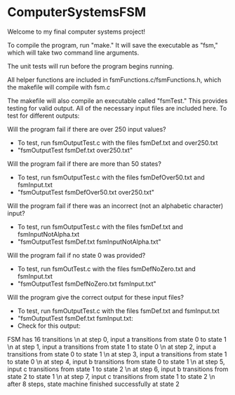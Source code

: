 # ComputerSystemsFSM


Welcome to my final computer systems project! 

To compile the program, run "make." It will save the executable as "fsm," which will take two command line arguments.

The unit  tests will run before the program begins running. 

All helper functions are included in fsmFunctions.c/fsmFunctions.h, which the makefile will compile with fsm.c

The makefile will also compile an executable called "fsmTest." This provides testing for valid output. 
All of the necessary input files are included here. To test for different outputs:

Will the program fail if there are over 250 input values?
- To test, run fsmOutputTest.c with the files fsmDef.txt and over250.txt
- "fsmOutputTest fsmDef.txt over250.txt"
 
Will the program fail if there are more than 50 states?
- To test, run fsmOutputTest.c with the files fsmDefOver50.txt and fsmInput.txt
- "fsmOutputTest fsmDefOver50.txt over250.txt"

Will the program fail if there was an incorrect (not an alphabetic character) input?
- To test, run fsmOutputTest.c with the files fsmDef.txt and fsmInputNotAlpha.txt
- "fsmOutputTest fsmDef.txt fsmInputNotAlpha.txt"

Will the program fail if no state 0 was provided?
- To test, run fsmOutTest.c with the files fsmDefNoZero.txt and fsmInput.txt
- "fsmOutputTest fsmDefNoZero.txt fsmInput.txt"

Will the program give the correct output for these input files?
- To test, run fsmOutputTest.c with the files fsmDef.txt and fsmInput.txt
- "fsmOutputTest fsmDef.txt fsmInput.txt:
- Check for this output:

FSM has 16 transitions  \n
 at step 0, input a transitions from state 0 to state 1  \n 
 at step 1, input a transitions from state 1 to state 0  \n
 at step 2, input a transitions from state 0 to state 1  \n
 at step 3, input a transitions from state 1 to state 0  \n
 at step 4, input b transitions from state 0 to state 1  \n
 at step 5, input c transitions from state 1 to state 2  \n
 at step 6, input b transitions from state 2 to state 1  \n
 at step 7, input c transitions from state 1 to state 2  \n
after 8 steps, state machine finished successfully at state 2

